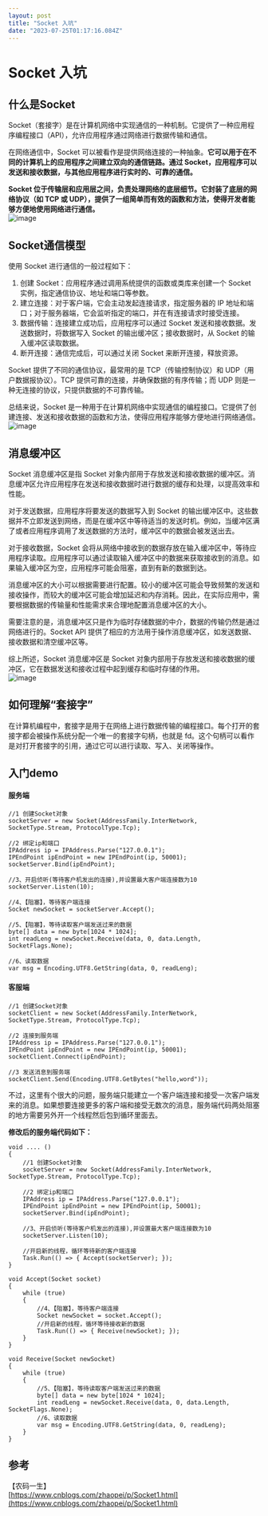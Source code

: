 ```yaml
---
layout: post
title: "Socket 入坑"
date: "2023-07-25T01:17:16.084Z"
---
```

Socket 入坑
=========

什么是Socket
---------

Socket（套接字）是在计算机网络中实现通信的一种机制。它提供了一种应用程序编程接口（API），允许应用程序通过网络进行数据传输和通信。

在网络通信中，Socket 可以被看作是提供网络连接的一种抽象。**它可以用于在不同的计算机上的应用程序之间建立双向的通信链路。通过 Socket，应用程序可以发送和接收数据，与其他应用程序进行实时的、可靠的通信。**

**Socket 位于传输层和应用层之间，负责处理网络的底层细节。它封装了底层的网络协议（如 TCP 或 UDP），提供了一组简单而有效的函数和方法，使得开发者能够方便地使用网络进行通信。**  
![image](https://img2023.cnblogs.com/blog/411991/202307/411991-20230725005307872-740543826.png)

Socket通信模型
----------

使用 Socket 进行通信的一般过程如下：

1.  创建 Socket：应用程序通过调用系统提供的函数或类库来创建一个 Socket 实例，指定通信协议、地址和端口等参数。
2.  建立连接：对于客户端，它会主动发起连接请求，指定服务器的 IP 地址和端口；对于服务器端，它会监听指定的端口，并在有连接请求时接受连接。
3.  数据传输：连接建立成功后，应用程序可以通过 Socket 发送和接收数据。发送数据时，将数据写入 Socket 的输出缓冲区；接收数据时，从 Socket 的输入缓冲区读取数据。
4.  断开连接：通信完成后，可以通过关闭 Socket 来断开连接，释放资源。

Socket 提供了不同的通信协议，最常用的是 TCP（传输控制协议）和 UDP（用户数据报协议）。TCP 提供可靠的连接，并确保数据的有序传输；而 UDP 则是一种无连接的协议，只提供数据的不可靠传输。

总结来说，Socket 是一种用于在计算机网络中实现通信的编程接口。它提供了创建连接、发送和接收数据的函数和方法，使得应用程序能够方便地进行网络通信。  
![image](https://img2023.cnblogs.com/blog/411991/202307/411991-20230725005120647-566461937.png)

消息缓冲区
-----

Socket 消息缓冲区是指 Socket 对象内部用于存放发送和接收数据的缓冲区。消息缓冲区允许应用程序在发送和接收数据时进行数据的缓存和处理，以提高效率和性能。

对于发送数据，应用程序将要发送的数据写入到 Socket 的输出缓冲区中。这些数据并不立即发送到网络，而是在缓冲区中等待适当的发送时机。例如，当缓冲区满了或者应用程序调用了发送数据的方法时，缓冲区中的数据会被发送出去。

对于接收数据，Socket 会将从网络中接收到的数据存放在输入缓冲区中，等待应用程序读取。应用程序可以通过读取输入缓冲区中的数据来获取接收到的消息。如果输入缓冲区为空，应用程序可能会阻塞，直到有新的数据到达。

消息缓冲区的大小可以根据需要进行配置。较小的缓冲区可能会导致频繁的发送和接收操作，而较大的缓冲区可能会增加延迟和内存消耗。因此，在实际应用中，需要根据数据的传输量和性能需求来合理地配置消息缓冲区的大小。

需要注意的是，消息缓冲区只是作为临时存储数据的中介，数据的传输仍然是通过网络进行的。Socket API 提供了相应的方法用于操作消息缓冲区，如发送数据、接收数据和清空缓冲区等。

综上所述，Socket 消息缓冲区是 Socket 对象内部用于存放发送和接收数据的缓冲区，它在数据发送和接收过程中起到缓存和临时存储的作用。  
![image](https://img2023.cnblogs.com/blog/411991/202307/411991-20230725001819521-1670520119.png)

如何理解“套接字”
---------

在计算机编程中，套接字是用于在网络上进行数据传输的编程接口。每个打开的套接字都会被操作系统分配一个唯一的套接字句柄，也就是 fd。这个句柄可以看作是对打开套接字的引用，通过它可以进行读取、写入、关闭等操作。

入门demo
------

#### 服务端

    //1 创建Socket对象
    socketServer = new Socket(AddressFamily.InterNetwork, SocketType.Stream, ProtocolType.Tcp);
    
    //2 绑定ip和端口
    IPAddress ip = IPAddress.Parse("127.0.0.1");
    IPEndPoint ipEndPoint = new IPEndPoint(ip, 50001);
    socketServer.Bind(ipEndPoint);
    
    //3、开启侦听(等待客户机发出的连接),并设置最大客户端连接数为10
    socketServer.Listen(10);
    
    //4、【阻塞】，等待客户端连接
    Socket newSocket = socketServer.Accept();
    
    //5、【阻塞】，等待读取客户端发送过来的数据
    byte[] data = new byte[1024 * 1024];
    int readLeng = newSocket.Receive(data, 0, data.Length, SocketFlags.None);
    
    //6、读取数据
    var msg = Encoding.UTF8.GetString(data, 0, readLeng);
    

#### 客服端

    //1 创建Socket对象
    socketClient = new Socket(AddressFamily.InterNetwork, SocketType.Stream, ProtocolType.Tcp);
    
    //2 连接到服务端
    IPAddress ip = IPAddress.Parse("127.0.0.1");
    IPEndPoint ipEndPoint = new IPEndPoint(ip, 50001);
    socketClient.Connect(ipEndPoint);
    
    //3 发送消息到服务端
    socketClient.Send(Encoding.UTF8.GetBytes("hello,word"));
    

不过，这里有个很大的问题，服务端只能建立一个客户端连接和接受一次客户端发来的消息。如果想要连接更多的客户端和接受无数次的消息，服务端代码两处阻塞的地方需要另外开一个线程然后包到循环里面去。

**修改后的服务端代码如下：**

    void .... ()
    {
        //1 创建Socket对象
        socketServer = new Socket(AddressFamily.InterNetwork, SocketType.Stream, ProtocolType.Tcp);
    
        //2 绑定ip和端口
        IPAddress ip = IPAddress.Parse("127.0.0.1");
        IPEndPoint ipEndPoint = new IPEndPoint(ip, 50001);
        socketServer.Bind(ipEndPoint);
    
        //3、开启侦听(等待客户机发出的连接),并设置最大客户端连接数为10
        socketServer.Listen(10);
    
        //开启新的线程，循环等待新的客户端连接
        Task.Run(() => { Accept(socketServer); });
    }
    
    void Accept(Socket socket)
    {
        while (true)
        {
            //4、【阻塞】，等待客户端连接
            Socket newSocket = socket.Accept();
            //开启新的线程，循环等待接收新的数据
            Task.Run(() => { Receive(newSocket); });
        }
    }
    
    void Receive(Socket newSocket)
    {
        while (true)
        {
            //5、【阻塞】，等待读取客户端发送过来的数据
            byte[] data = new byte[1024 * 1024];
            int readLeng = newSocket.Receive(data, 0, data.Length, SocketFlags.None);
            //6、读取数据
            var msg = Encoding.UTF8.GetString(data, 0, readLeng);
        }
    }
    

参考
--

【农码一生】  
[https://www.cnblogs.com/zhaopei/p/Socket1.html](https://www.cnblogs.com/zhaopei/p/Socket1.html)